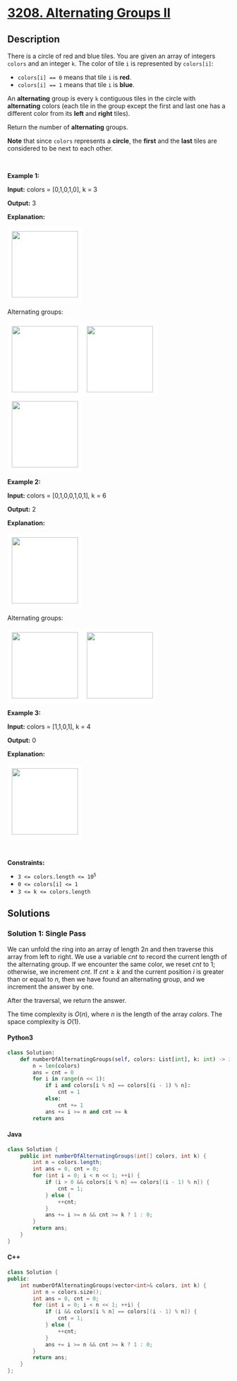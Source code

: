 # [3208. Alternating Groups II](https://leetcode.com/problems/alternating-groups-ii)

## Description

<!-- description:start -->

<p>There is a circle of red and blue tiles. You are given an array of integers <code>colors</code> and an integer <code>k</code>. The color of tile <code>i</code> is represented by <code>colors[i]</code>:</p>

<ul>
	<li><code>colors[i] == 0</code> means that tile <code>i</code> is <strong>red</strong>.</li>
	<li><code>colors[i] == 1</code> means that tile <code>i</code> is <strong>blue</strong>.</li>
</ul>

<p>An <strong>alternating</strong> group is every <code>k</code> contiguous tiles in the circle with <strong>alternating</strong> colors (each tile in the group except the first and last one has a different color from its <strong>left</strong> and <strong>right</strong> tiles).</p>

<p>Return the number of <strong>alternating</strong> groups.</p>

<p><strong>Note</strong> that since <code>colors</code> represents a <strong>circle</strong>, the <strong>first</strong> and the <strong>last</strong> tiles are considered to be next to each other.</p>

<p>&nbsp;</p>
<p><strong class="example">Example 1:</strong></p>

<div class="example-block">
<p><strong>Input:</strong> <span class="example-io">colors = [0,1,0,1,0], k = 3</span></p>

<p><strong>Output:</strong> <span class="example-io">3</span></p>

<p><strong>Explanation:</strong></p>

<p><strong><img alt="" data-darkreader-inline-bgcolor="" data-darkreader-inline-bgimage="" src="https://fastly.jsdelivr.net/gh/doocs/leetcode@main/solution/3200-3299/3208.Alternating%20Groups%20II/images/screenshot-2024-05-28-183519.png" style="width: 150px; height: 150px; padding: 10px; background: rgb(255, 255, 255); border-radius: 0.5rem; --darkreader-inline-bgimage: initial; --darkreader-inline-bgcolor: #181a1b;" /></strong></p>

<p>Alternating groups:</p>

<p><img alt="" data-darkreader-inline-bgcolor="" data-darkreader-inline-bgimage="" src="https://fastly.jsdelivr.net/gh/doocs/leetcode@main/solution/3200-3299/3208.Alternating%20Groups%20II/images/screenshot-2024-05-28-182448.png" style="width: 150px; height: 150px; padding: 10px; background: rgb(255, 255, 255); border-radius: 0.5rem; --darkreader-inline-bgimage: initial; --darkreader-inline-bgcolor: #181a1b;" /><img alt="" data-darkreader-inline-bgcolor="" data-darkreader-inline-bgimage="" src="https://fastly.jsdelivr.net/gh/doocs/leetcode@main/solution/3200-3299/3208.Alternating%20Groups%20II/images/screenshot-2024-05-28-182844.png" style="width: 150px; height: 150px; padding: 10px; background: rgb(255, 255, 255); border-radius: 0.5rem; --darkreader-inline-bgimage: initial; --darkreader-inline-bgcolor: #181a1b;" /><img alt="" data-darkreader-inline-bgcolor="" data-darkreader-inline-bgimage="" src="https://fastly.jsdelivr.net/gh/doocs/leetcode@main/solution/3200-3299/3208.Alternating%20Groups%20II/images/screenshot-2024-05-28-183057.png" style="width: 150px; height: 150px; padding: 10px; background: rgb(255, 255, 255); border-radius: 0.5rem; --darkreader-inline-bgimage: initial; --darkreader-inline-bgcolor: #181a1b;" /></p>
</div>

<p><strong class="example">Example 2:</strong></p>

<div class="example-block">
<p><strong>Input:</strong> <span class="example-io">colors = [0,1,0,0,1,0,1], k = 6</span></p>

<p><strong>Output:</strong> <span class="example-io">2</span></p>

<p><strong>Explanation:</strong></p>

<p><strong><img alt="" data-darkreader-inline-bgcolor="" data-darkreader-inline-bgimage="" src="https://fastly.jsdelivr.net/gh/doocs/leetcode@main/solution/3200-3299/3208.Alternating%20Groups%20II/images/screenshot-2024-05-28-183907.png" style="width: 150px; height: 150px; padding: 10px; background: rgb(255, 255, 255); border-radius: 0.5rem; --darkreader-inline-bgimage: initial; --darkreader-inline-bgcolor: #181a1b;" /></strong></p>

<p>Alternating groups:</p>

<p><img alt="" data-darkreader-inline-bgcolor="" data-darkreader-inline-bgimage="" src="https://fastly.jsdelivr.net/gh/doocs/leetcode@main/solution/3200-3299/3208.Alternating%20Groups%20II/images/screenshot-2024-05-28-184128.png" style="width: 150px; height: 150px; padding: 10px; background: rgb(255, 255, 255); border-radius: 0.5rem; --darkreader-inline-bgimage: initial; --darkreader-inline-bgcolor: #181a1b;" /><img alt="" data-darkreader-inline-bgcolor="" data-darkreader-inline-bgimage="" src="https://fastly.jsdelivr.net/gh/doocs/leetcode@main/solution/3200-3299/3208.Alternating%20Groups%20II/images/screenshot-2024-05-28-184240.png" style="width: 150px; height: 150px; padding: 10px; background: rgb(255, 255, 255); border-radius: 0.5rem; --darkreader-inline-bgimage: initial; --darkreader-inline-bgcolor: #181a1b;" /></p>
</div>

<p><strong class="example">Example 3:</strong></p>

<div class="example-block">
<p><strong>Input:</strong> <span class="example-io">colors = [1,1,0,1], k = 4</span></p>

<p><strong>Output:</strong> <span class="example-io">0</span></p>

<p><strong>Explanation:</strong></p>

<p><img alt="" data-darkreader-inline-bgcolor="" data-darkreader-inline-bgimage="" src="https://fastly.jsdelivr.net/gh/doocs/leetcode@main/solution/3200-3299/3208.Alternating%20Groups%20II/images/screenshot-2024-05-28-184516.png" style="width: 150px; height: 150px; padding: 10px; background: rgb(255, 255, 255); border-radius: 0.5rem; --darkreader-inline-bgimage: initial; --darkreader-inline-bgcolor: #181a1b;" /></p>
</div>

<p>&nbsp;</p>
<p><strong>Constraints:</strong></p>

<ul>
	<li><code>3 &lt;= colors.length &lt;= 10<sup>5</sup></code></li>
	<li><code>0 &lt;= colors[i] &lt;= 1</code></li>
	<li><code>3 &lt;= k &lt;= colors.length</code></li>
</ul>

<!-- description:end -->

## Solutions

<!-- solution:start -->

### Solution 1: Single Pass

We can unfold the ring into an array of length $2n$ and then traverse this array from left to right. We use a variable $\textit{cnt}$ to record the current length of the alternating group. If we encounter the same color, we reset $\textit{cnt}$ to $1$; otherwise, we increment $\textit{cnt}$. If $\textit{cnt} \ge k$ and the current position $i$ is greater than or equal to $n$, then we have found an alternating group, and we increment the answer by one.

After the traversal, we return the answer.

The time complexity is $O(n)$, where $n$ is the length of the array $\textit{colors}$. The space complexity is $O(1)$.

#### Python3

```python
class Solution:
    def numberOfAlternatingGroups(self, colors: List[int], k: int) -> int:
        n = len(colors)
        ans = cnt = 0
        for i in range(n << 1):
            if i and colors[i % n] == colors[(i - 1) % n]:
                cnt = 1
            else:
                cnt += 1
            ans += i >= n and cnt >= k
        return ans
```

#### Java

```java
class Solution {
    public int numberOfAlternatingGroups(int[] colors, int k) {
        int n = colors.length;
        int ans = 0, cnt = 0;
        for (int i = 0; i < n << 1; ++i) {
            if (i > 0 && colors[i % n] == colors[(i - 1) % n]) {
                cnt = 1;
            } else {
                ++cnt;
            }
            ans += i >= n && cnt >= k ? 1 : 0;
        }
        return ans;
    }
}
```

#### C++

```cpp
class Solution {
public:
    int numberOfAlternatingGroups(vector<int>& colors, int k) {
        int n = colors.size();
        int ans = 0, cnt = 0;
        for (int i = 0; i < n << 1; ++i) {
            if (i && colors[i % n] == colors[(i - 1) % n]) {
                cnt = 1;
            } else {
                ++cnt;
            }
            ans += i >= n && cnt >= k ? 1 : 0;
        }
        return ans;
    }
};
```

<!-- solution:end -->

<!-- problem:end -->